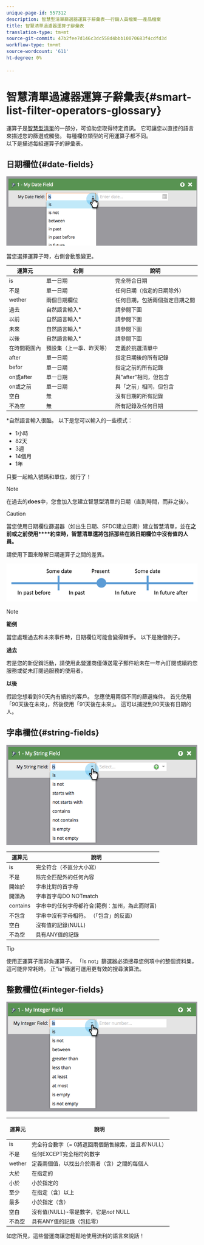 ```yaml
---
unique-page-id: 557312
description: 智慧型清單篩選器運算子辭彙表——行銷人員檔案——產品檔案
title: 智慧清單過濾器運算子辭彙表
translation-type: tm+mt
source-git-commit: 47b2fee7d146c3dc558d4bbb10070683f4cdfd3d
workflow-type: tm+mt
source-wordcount: '611'
ht-degree: 0%

---
```



# 智慧清單過濾器運算子辭彙表{#smart-list-filter-operators-glossary}

運算子是[智慧型清單](http://docs.marketo.com/display/docs/smart+lists+and+static+lists)的一部分，可協助您取得特定資訊。 它可讓您以直接的語言來描述您的篩選或觸發。 每種欄位類型的可用運算子都不同。\
以下是描述每組運算子的辭彙表。

## 日期欄位{#date-fields}

![](assets/image2014-9-10-17-3a15-3a47.png)

當您選擇運算子時，右側會動態變更。

| 運算元 | 右側 | 說明 |
|---|---|---|
| is | 單一日期 | 完全符合日期 |
| 不是 | 單一日期 | 任何日期（指定的日期除外） |
| wether | 兩個日期欄位 | 任何日期，包括兩個指定日期之間 |
| 過去 | 自然語言輸入* | 請參閱下圖 |
| 以前 | 自然語言輸入* | 請參閱下圖 |
| 未來 | 自然語言輸入* | 請參閱下圖 |
| 以後 | 自然語言輸入* | 請參閱下圖 |
| 在時間範圍內 | 預設集（上一季、昨天等） | 定義於挑選清單中 |
| after | 單一日期 | 指定日期後的所有記錄 |
| befor | 單一日期 | 指定之前的所有記錄 |
| on或after | 單一日期 | 與&quot;after&quot;相同，但包含 |
| on或之前 | 單一日期 | 與「之前」相同，但包含 |
| 空白 | 無 | 沒有日期的所有記錄 |
| 不為空 | 無 | 所有記錄及任何日期 |

*自然語言輸入很酷。 以下是您可以輸入的一些模式：

* 1小時
* 82天
* 3週
* 14個月
* 1年

只要一起輸入號碼和單位，就行了！

>[!NOTE]
>
>在過去的&#x200B;**does**&#x200B;中，您會加入您建立智慧型清單的日期（直到時間，而非之後）。

>[!CAUTION]
>
>當您使用日期欄位篩選器（如出生日期、SFDC建立日期）建立智慧清單，並在&#x200B;**之前或之前使用****約束時，智慧清單還將包括那些在該日期欄位中沒有值的人員。**

請使用下圖來瞭解日期運算子之間的差異。

![](assets/image2014-9-10-17-3a15-3a58.png)

>[!NOTE]
>
>**範例**
>
>當您處理過去和未來事件時，日期欄位可能會變得棘手。 以下是幾個例子。
>
>**過去**
>
>若是您的新促銷活動，請使用此營運商僅傳送電子郵件給未在一年內訂閱或續約您服務或從未訂閱過服務的使用者。
>
>**以後**
>
>假設您想看到90天內有續約的客戶。 您應使用兩個不同的篩選條件。 首先使用「90天後在未來」，然後使用「91天後在未來」。 這可以捕捉到90天後有日期的人。

## 字串欄位{#string-fields}

![](assets/image2014-9-10-17-3a16-3a6.png)

| 運算元 | 說明 |
|---|---|
| is | 完全符合（不區分大小寫） |
| 不是 | 除完全匹配外的任何內容 |
| 開始於 | 字串比對的首字母 |
| 開頭為 | 字串首字母DO NOTmatch |
| contains | 字串中的任何字母都符合(範例：加州，為此而財富) |
| 不包含 | 字串中沒有字母相符。 （「包含」的反面） |
| 空白 | 沒有值的記錄(NULL) |
| 不為空 | 具有ANY值的記錄 |

>[!TIP]
>
>使用正運算子而非負運算子。 「Is not」篩選器必須搜尋您例項中的整個資料集，這可能非常耗時。 正&quot;is&quot;篩選可運用更有效的搜尋演算法。

## 整數欄位{#integer-fields}

![](assets/image2014-9-10-17-3a16-3a14.png)

<table> 
 <thead> 
  <tr> 
   <th colspan="1" rowspan="1">運算元</th> 
   <th colspan="1" rowspan="1"><p>說明</p></th> 
  </tr> 
 </thead> 
 <tbody> 
  <tr> 
   <td colspan="1" rowspan="1">is</td> 
   <td colspan="1" rowspan="1">完全符合數字（= 0將返回兩個銷售線索，並且<em>和</em> NULL）</td> 
  </tr> 
  <tr> 
   <td colspan="1" rowspan="1">不是</td> 
   <td colspan="1" rowspan="1">任何EXCEPT完全相符的數字</td> 
  </tr> 
  <tr> 
   <td colspan="1" rowspan="1">wether</td> 
   <td colspan="1" rowspan="1">定義兩個值，以找出介於兩者（含）之間的每個人</td> 
  </tr> 
  <tr> 
   <td colspan="1" rowspan="1">大於</td> 
   <td colspan="1" rowspan="1">在指定的</td> 
  </tr> 
  <tr> 
   <td colspan="1" rowspan="1">小於</td> 
   <td colspan="1" rowspan="1">小於指定的</td> 
  </tr> 
  <tr> 
   <td colspan="1" rowspan="1">至少</td> 
   <td colspan="1" rowspan="1">在指定（含）以上</td> 
  </tr> 
  <tr> 
   <td colspan="1" rowspan="1">最多</td> 
   <td colspan="1" rowspan="1">小於指定（含）</td> 
  </tr> 
  <tr> 
   <td colspan="1" rowspan="1">空白</td> 
   <td colspan="1" rowspan="1">沒有值(NULL)-零是數字，它是<em>not</em> NULL</td> 
  </tr> 
  <tr> 
   <td colspan="1" rowspan="1">不為空</td> 
   <td colspan="1" rowspan="1">具有ANY值的記錄（包括零）</td> 
  </tr> 
 </tbody> 
</table>

如您所見，這些營運商讓您輕鬆地使用流利的語言來說話！
